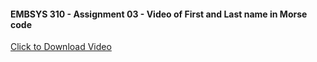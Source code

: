 #### EMBSYS 310 - Assignment 03 - Video of First and Last name in Morse code

<a href="https://github.com/singh-na/images/blob/main/embsys310/assignment03/First_Last_Morse_Code.mp4?raw=true"> Click to Download Video </a>
